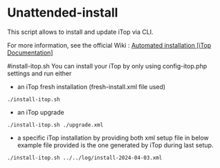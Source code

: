 # Unattended-install

This script allows to install and update iTop via CLI.

For more information, see the official Wiki : [Automated installation [iTop Documentation]](https://www.itophub.io/wiki/page?id=latest:advancedtopics:automatic_install) 


#install-itop.sh
You can install your iTop by only using config-itop.php settings and run either

- an iTop fresh installation (fresh-install.xml file used)
```
./install-itop.sh
```

- an iTop upgrade
```
./install-itop.sh ./upgrade.xml
```

- a specific iTop installation by providing both xml setup file
in below example file provided is the one generated by iTop during last setup.
```
./install-itop.sh ../../log/install-2024-04-03.xml
```
